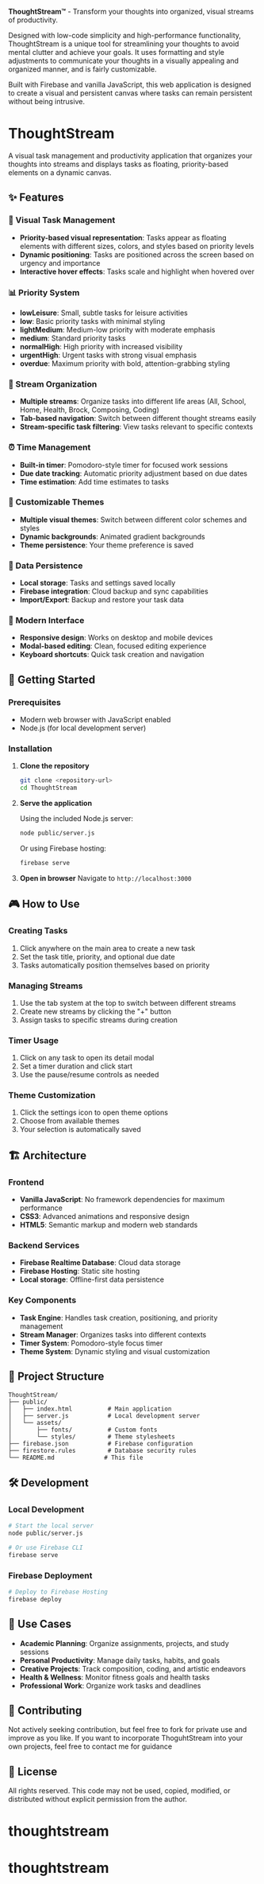 
**ThoughtStream™** - Transform your thoughts into organized, visual streams of productivity.

Designed with low-code simplicity and high-performance functionality, ThoughtStream is a unique tool for streamlining your thoughts to avoid mental clutter and achieve your goals. It uses formatting and style adjustments to communicate your thoughts in a visually appealing and organized manner, and is fairly customizable.

 Built with Firebase and vanilla JavaScript, this web application is designed to create a visual and persistent canvas where tasks can remain persistent without being intrusive.
# ThoughtStream

A visual task management and productivity application that organizes your thoughts into streams and displays tasks as floating, priority-based elements on a dynamic canvas.

## ✨ Features

### 🎯 Visual Task Management
- **Priority-based visual representation**: Tasks appear as floating elements with different sizes, colors, and styles based on priority levels
- **Dynamic positioning**: Tasks are positioned across the screen based on urgency and importance
- **Interactive hover effects**: Tasks scale and highlight when hovered over

### 📊 Priority System
- **lowLeisure**: Small, subtle tasks for leisure activities
- **low**: Basic priority tasks with minimal styling
- **lightMedium**: Medium-low priority with moderate emphasis
- **medium**: Standard priority tasks
- **normalHigh**: High priority with increased visibility
- **urgentHigh**: Urgent tasks with strong visual emphasis
- **overdue**: Maximum priority with bold, attention-grabbing styling

### 🌊 Stream Organization
- **Multiple streams**: Organize tasks into different life areas (All, School, Home, Health, Brock, Composing, Coding)
- **Tab-based navigation**: Switch between different thought streams easily
- **Stream-specific task filtering**: View tasks relevant to specific contexts

### ⏰ Time Management
- **Built-in timer**: Pomodoro-style timer for focused work sessions
- **Due date tracking**: Automatic priority adjustment based on due dates
- **Time estimation**: Add time estimates to tasks

### 🎨 Customizable Themes
- **Multiple visual themes**: Switch between different color schemes and styles
- **Dynamic backgrounds**: Animated gradient backgrounds
- **Theme persistence**: Your theme preference is saved

### 💾 Data Persistence
- **Local storage**: Tasks and settings saved locally
- **Firebase integration**: Cloud backup and sync capabilities
- **Import/Export**: Backup and restore your task data

### 📱 Modern Interface
- **Responsive design**: Works on desktop and mobile devices
- **Modal-based editing**: Clean, focused editing experience
- **Keyboard shortcuts**: Quick task creation and navigation

## 🚀 Getting Started

### Prerequisites
- Modern web browser with JavaScript enabled
- Node.js (for local development server)

### Installation

1. **Clone the repository**
   ```bash
   git clone <repository-url>
   cd ThoughtStream
   ```

2. **Serve the application**
   
   Using the included Node.js server:
   ```bash
   node public/server.js
   ```
   
   Or using Firebase hosting:
   ```bash
   firebase serve
   ```

3. **Open in browser**
   Navigate to `http://localhost:3000`

## 🎮 How to Use

### Creating Tasks
1. Click anywhere on the main area to create a new task
2. Set the task title, priority, and optional due date
3. Tasks automatically position themselves based on priority

### Managing Streams
1. Use the tab system at the top to switch between different streams
2. Create new streams by clicking the "+" button
3. Assign tasks to specific streams during creation

### Timer Usage
1. Click on any task to open its detail modal
2. Set a timer duration and click start
3. Use the pause/resume controls as needed

### Theme Customization
1. Click the settings icon to open theme options
2. Choose from available themes
3. Your selection is automatically saved

## 🏗️ Architecture

### Frontend
- **Vanilla JavaScript**: No framework dependencies for maximum performance
- **CSS3**: Advanced animations and responsive design
- **HTML5**: Semantic markup and modern web standards

### Backend Services
- **Firebase Realtime Database**: Cloud data storage
- **Firebase Hosting**: Static site hosting
- **Local storage**: Offline-first data persistence

### Key Components
- **Task Engine**: Handles task creation, positioning, and priority management
- **Stream Manager**: Organizes tasks into different contexts
- **Timer System**: Pomodoro-style focus timer
- **Theme System**: Dynamic styling and visual customization

## 📁 Project Structure

```
ThoughtStream/
├── public/
│   ├── index.html          # Main application
│   ├── server.js           # Local development server
│   └── assets/
│       ├── fonts/          # Custom fonts
│       └── styles/         # Theme stylesheets
├── firebase.json           # Firebase configuration
├── firestore.rules         # Database security rules
└── README.md              # This file
```

## 🛠️ Development

### Local Development
```bash
# Start the local server
node public/server.js

# Or use Firebase CLI
firebase serve
```

### Firebase Deployment
```bash
# Deploy to Firebase Hosting
firebase deploy
```

## 🎯 Use Cases

- **Academic Planning**: Organize assignments, projects, and study sessions
- **Personal Productivity**: Manage daily tasks, habits, and goals
- **Creative Projects**: Track composition, coding, and artistic endeavors
- **Health & Wellness**: Monitor fitness goals and health tasks
- **Professional Work**: Organize work tasks and deadlines

## 🤝 Contributing
Not actively seeking contribution, but feel free to fork for private use and improve as you like. If you want to incorporate ThoguhtStream into your own projects, feel free to contact me for guidance

## 📄 License

All rights reserved. This code may not be used, copied, modified, or distributed without explicit permission from the author.

# thoughtstream
# thoughtstream
